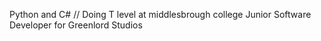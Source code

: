 Python and C# // 
Doing T level at middlesbrough college
Junior Software Developer for Greenlord Studios
